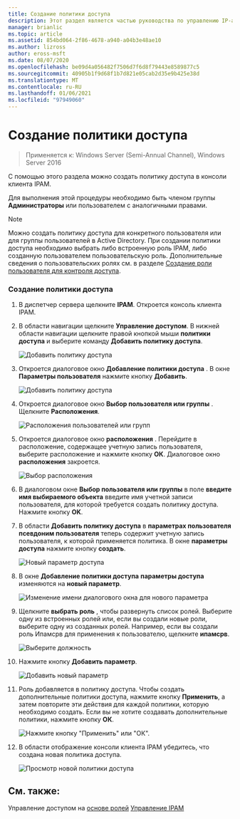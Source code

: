 ```yaml
---
title: Создание политики доступа
description: Этот раздел является частью руководства по управлению IP-адресами (IPAM) в Windows Server 2016.
manager: brianlic
ms.topic: article
ms.assetid: 854bd064-2f86-4678-a940-a04b3e48ae10
ms.author: lizross
author: eross-msft
ms.date: 08/07/2020
ms.openlocfilehash: be09d4a056482f7506d7f6d8f79443e8589877c5
ms.sourcegitcommit: 40905b1f9d68f1b7d821e05cab2d35e9b425e38d
ms.translationtype: MT
ms.contentlocale: ru-RU
ms.lasthandoff: 01/06/2021
ms.locfileid: "97949060"
---
```

# <a name="create-an-access-policy"></a>Создание политики доступа

>Применяется к: Windows Server (Semi-Annual Channel), Windows Server 2016

С помощью этого раздела можно создать политику доступа в консоли клиента IPAM.

Для выполнения этой процедуры необходимо быть членом группы **Администраторы** или пользователем с аналогичными правами.

> [!NOTE]
> Можно создать политику доступа для конкретного пользователя или для группы пользователей в Active Directory. При создании политики доступа необходимо выбрать либо встроенную роль IPAM, либо созданную пользователем пользовательскую роль. Дополнительные сведения о пользовательских ролях см. в разделе [Создание роли пользователя для контроля доступа](../../technologies/ipam/Create-a-User-Role-for-Access-Control.md).

### <a name="to-create-an-access-policy"></a>Создание политики доступа

1.  В диспетчер сервера щелкните  **IPAM**. Откроется консоль клиента IPAM.

2.  В области навигации щелкните **Управление доступом**. В нижней области навигации щелкните правой кнопкой мыши **политики доступа** и выберите команду **Добавить политику доступа**.

    ![Добавить политику доступа](../../media/Create-an-Access-Policy/ipam_CreateAP_01.jpg)

3.  Откроется диалоговое окно **Добавление политики доступа** . В окне **Параметры пользователя** нажмите кнопку **Добавить**.

    ![Добавить политику доступа](../../media/Create-an-Access-Policy/ipam_CreateAP_02.jpg)

4.  Откроется диалоговое окно **Выбор пользователя или группы** . Щелкните **Расположения**.

    ![Расположения пользователей или групп](../../media/Create-an-Access-Policy/ipam_CreateAP_03.jpg)

5.  Откроется диалоговое окно **расположения** . Перейдите в расположение, содержащее учетную запись пользователя, выберите расположение и нажмите кнопку **ОК**. Диалоговое окно **расположения** закроется.

    ![Выбор расположения](../../media/Create-an-Access-Policy/ipam_CreateAP_04.jpg)

6.  В диалоговом окне **Выбор пользователя или группы** в поле **введите имя выбираемого объекта** введите имя учетной записи пользователя, для которой требуется создать политику доступа. Нажмите кнопку **OK**.

7.  В области **Добавить политику доступа** в **параметрах пользователя** **псевдоним пользователя** теперь содержит учетную запись пользователя, к которой применяется политика. В окне **параметры доступа** нажмите кнопку **создать**.

    ![Новый параметр доступа](../../media/Create-an-Access-Policy/ipam_CreateAP_05.jpg)

8.  В окне **Добавление политики доступа** **параметры доступа** изменяются на **новый параметр**.

    ![Изменение имени диалогового окна для нового параметра](../../media/Create-an-Access-Policy/ipam_CreateAP_06.jpg)

9. Щелкните **выбрать роль** , чтобы развернуть список ролей. Выберите одну из встроенных ролей или, если вы создали новые роли, выберите одну из созданных ролей. Например, если вы создали роль Ипамсрв для применения к пользователю, щелкните **ипамсрв**.

    ![Выберите должность](../../media/Create-an-Access-Policy/ipam_CreateAP_07.jpg)

10. Нажмите кнопку **Добавить параметр**.

    ![Добавить новый параметр](../../media/Create-an-Access-Policy/ipam_CreateAP_08.jpg)

11. Роль добавляется в политику доступа. Чтобы создать дополнительные политики доступа, нажмите кнопку **Применить**, а затем повторите эти действия для каждой политики, которую необходимо создать. Если вы не хотите создавать дополнительные политики, нажмите кнопку **ОК**.

    ![Нажмите кнопку "Применить" или "ОК".](../../media/Create-an-Access-Policy/ipam_CreateAP_09.jpg)

12. В области отображение консоли клиента IPAM убедитесь, что создана новая политика доступа.

    ![Просмотр новой политики доступа](../../media/Create-an-Access-Policy/ipam_CreateAP_09a.jpg)

## <a name="see-also"></a>См. также:
Управление доступом на [основе ролей](Role-based-Access-Control.md) 
 [Управление IPAM](Manage-IPAM.md)



